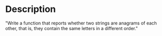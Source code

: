 # Description
"Write a function that reports whether two strings are anagrams of each other, that is, they contain the same letters in a different order."
